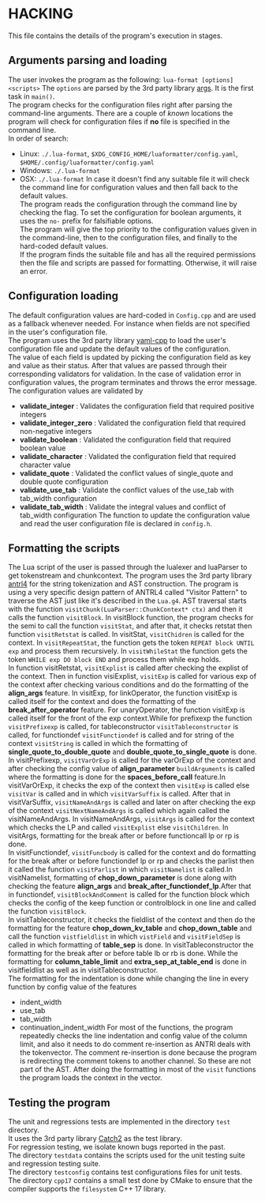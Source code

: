 HACKING
========
This file contains the details of the program's execution in stages.
## Arguments parsing and loading
 The user invokes the program as the following: `lua-format [options] <scripts>`
 The `options` are parsed by the 3rd party library [args](https://github.com/Taywee/args).  It is the first task in `main()`.  
 The program checks for the configuration files right after parsing the command-line arguments. There are a couple of _known_ locations the program will check for configuration files if **no** file is specified in the command line.  
 In order of search:
   * Linux: `./.lua-format`, `$XDG_CONFIG_HOME/luaformatter/config.yaml`, `$HOME/.config/luaformatter/config.yaml`
   * Windows: `./.lua-format`
   * OSX: `./.lua-format`
 In case it doesn't find any suitable file it will check the command line for configuration values and then fall back to the default values.  
 The program reads the configuration through the command line by checking the flag. To set the configuration for boolean arguments, it uses the `no-` prefix for falsifiable options.  
 The program will give the top priority to the configuration values given in the command-line, then to the configuration files, and finally to the hard-coded default values.  
 If the program finds the suitable file and has all the required permissions then the file and scripts are passed for formatting. Otherwise, it will raise an error.  
## Configuration loading
 The default configuration values are hard-coded in `Config.cpp` and are used as a fallback whenever needed. For instance when fields are not specified in the user's configuration file.  
 The program uses the 3rd party library [yaml-cpp](https://github.com/jbeder/yaml-cpp) to load the user's configuration file and update the default values of the configuration.  
 The value of each field is updated by picking the configuration field as key and value as their status. After that values are passed through their corresponding validators for validation. In the case of validation error in configuration values, the program terminates and throws the error message.  
 The configuration values are validated by
  * **validate_integer** : Validates the configuration field that required positive integers
  * **validate_integer_zero** : Validated the configuration field that required non-negative integers
  * **validate_boolean** : Validated the configuration field that required boolean value
  * **validate_character** : Validated the configuration field that required character value
  * **validate_quote** : Validated the conflict values of single_quote and double quote configuration
  * **validate_use_tab** : Validate the conflict values of the use_tab with tab_width configuration
  * **validate_tab_width** : Validate the integral values and conflict of tab_width configuration
 The function to update the configuration value and read the user configuration file is declared in `config.h`.  
## Formatting the scripts
 The Lua script of the user is passed through the lualexer and luaParser to get tokenstream and chunkcontext. The program uses the 3rd party library [antrl4](https://github.com/antlr/antlr4) for the string tokenization and AST construction. The program is using a very specific design pattern of ANTRL4 called "Visitor Pattern" to traverse the AST just like it's described in the `Lua.g4`. AST traversal starts with the function `visitChunk(LuaParser::ChunkContext* ctx)` and then it calls the function `visitBlock`. In visitBlock function, the program checks for the semi to call the function `visitStat`, and after that, it checks retstat then function `visitRetstat` is called. In visitStat, `visitChidren` is called for the context. In `visitRepeatStat`, the function gets the token `REPEAT block UNTIL exp` and process them recursively. In `visitWhileStat` the function gets the token `WHILE exp DO block END` and process them while exp holds.  
 In function visitRetstat, `visitExplist` is called after checking the explist of the context. Then in function visiExplist, `visitExp` is called for various exp of the context after checking various conditions and do the formatting of the **align_args** feature. In visitExp, for linkOperator, the function visitExp is called itself for the context and does the formatting of the **break_after_operator** feature. For unaryOperator, the function visitExp is called itself for the front of the exp context.While for prefixexp the function `visitPrefixexp` is called, for tableconstructor `visitTableconstructor` is called, for functiondef `visitFunctiondef` is called and for string of the context `visitString` is called in which the formatting of **single_quote_to_double_quote** and **double_quote_to_single_quote** is done.  
 In visitPrefixexp, `visitVarOrExp` is called for the varOrExp of the context and after checking the config value of **align_parameter** `buildArguments` is called where the formatting is done for the **spaces_before_call** feature.In visitVarOrExp, it checks the exp of the context then `visitExp` is called else `visitVar` is called and in which `visitVarSuffix` is called. After that in visitVarSuffix, `visitNameAndArgs` is called and later on after checking the exp of the context `visitNextNameAndArgs` is called which again called the visitNameAndArgs. In visitNameAndArgs, `visitArgs` is called for the context which checks the LP and called `visitExplist` else `visitChildren`. In visitArgs, formatting for the break after or before functioncall lp or rp is done.  
 In visitFunctiondef, `visitFuncbody` is called for the context and do formatting for the break after or before functiondef lp or rp and checks the parlist then it called the function `visitParlist` in which `visitNamelist` is called.In visitNamelist, formatting of **chop_down_parameter** is done along with checking the feature **align_args** and **break_after_functiondef_lp**.After that in functiondef, `visitBlockAndComment` is called for the function block which checks the config of the keep function or controlblock in one line and called the function `visitBlock`.  
 In visitTableconstructor, it checks the fieldlist of the context and then do the formatting for the feature **chop_down_kv_table** and **chop_down_table** and call the function `vistfieldlist` in which `vistField` and `visitFieldSep` is called in which formatting of **table_sep** is done. In visitTableconstructor the formatting for the break after or before table lb or rb is done. While the formatting for **column_table_limit** and **extra_sep_at_table_end** is done in visitfieldlist as well as in visitTableconstructor.  
 The formatting for the indentation is done while changing the line in every function by config value of the features  
  * indent_width
  * use_tab
  * tab_width
  * continuation_indent_width
 For most of the functions, the program repeatedly checks the line indentation and config value of the column limit, and also it needs to do comment re-insertion as ANTRl deals with the tokenvector. The comment re-insertion is done because the program is redirecting the comment tokens to another channel. So these are not part of the AST. After doing the formatting in most of the `visit` functions the program loads the context in the vector.  
## Testing the program
 The unit and regressions tests are implemented in the directory `test` directory.  
 It uses the 3rd party library [Catch2](https://github.com/catchorg/Catch2) as the test library.  
 For regression testing, we isolate known bugs reported in the past.  
 The directory `testdata` contains the scripts used for the unit testing suite and regression testing suite.  
 The directory `testconfig` contains test configurations files for unit tests.  
The directory `cpp17` contains a small test done by CMake to ensure that the compiler supports the `filesystem` C++ 17 library.  

